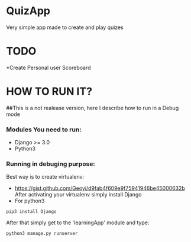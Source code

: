 # QuizApp
Very simple app made to create and play quizes
# TODO
*Create Personal user Scoreboard
# HOW TO RUN IT?
##This is a not realease version, here I describe how to run in a Debug mode

### Modules You need to run:
* Django >= 3.0
* Python3
### Running in debuging purpose:
Best way is to create virtualenv:
* https://gist.github.com/Geoyi/d9fab4f609e9f75941946be45000632b  
After activating your virtualenv simply install Django
* For python3
```
pip3 install Django
```
After that simply get to the 'learningApp' module and type:
```
python3 manage.py runserver
```
